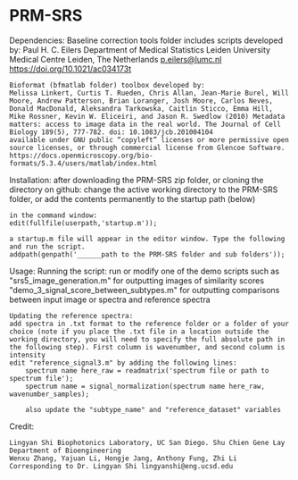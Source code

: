 # PRM-SRS

Dependencies:
	Baseline correction tools folder includes scripts developed by: 
	Paul H. C. Eilers
	Department of Medical Statistics
	Leiden University Medical Centre
	Leiden, The Netherlands
	p.eilers@lumc.nl
	https://doi.org/10.1021/ac034173t

	Bioformat (bfmatlab folder) toolbox developed by:
	Melissa Linkert, Curtis T. Rueden, Chris Allan, Jean-Marie Burel, Will Moore, Andrew Patterson, Brian Loranger, Josh Moore, Carlos Neves, Donald MacDonald, Aleksandra Tarkowska, Caitlin Sticco, Emma Hill, Mike Rossner, Kevin W. Eliceiri, and Jason R. Swedlow (2010) Metadata matters: access to image data in the real world. The Journal of Cell Biology 189(5), 777-782. doi: 10.1083/jcb.201004104
	available under GNU public “copyleft” licenses or more permissive open source licenses, or through commercial license from Glencoe Software.
	https://docs.openmicroscopy.org/bio-formats/5.3.4/users/matlab/index.html
	
	
Installation:
	after downloading the PRM-SRS zip folder, or cloning the directory on github:
	change the active working directory to the PRM-SRS folder, or add the contents permanently to the startup path (below)
	
	in the command window:
	edit(fullfile(userpath,'startup.m'));
	
	a startup.m file will appear in the editor window. Type the following and run the script.
	addpath(genpath('______path to the PRM-SRS folder and sub folders'));
	
Usage: 
	Running the script: 
	run or modify one of the demo scripts such as 
	"srs5_image_generation.m" for outputting images of similarity scores 
	"demo_3_signal_score_between_subtypes.m" for outputting comparisons between input image or spectra and reference spectra
	
	Updating the reference spectra:
	add spectra in .txt format to the reference folder or a folder of your choice (note if you place the .txt file in a location outside the working directory, you will need to specify the full absolute path in the following step). First column is wavenumber, and second column is intensity
	edit "reference_signal3.m" by adding the following lines:
		spectrum name here_raw = readmatrix('spectrum file or path to spectrum file');
		spectrum name = signal_normalization(spectrum name here_raw, wavenumber_samples);
		
		also update the "subtype_name" and "reference_dataset" variables

Credit:

	Lingyan Shi Biophotonics Laboratory, UC San Diego. Shu Chien Gene Lay Department of Bioengineering
	Wenxu Zhang, Yajuan Li, Hongje Jang, Anthony Fung, Zhi Li
	Corresponding to Dr. Lingyan Shi lingyanshi@eng.ucsd.edu
